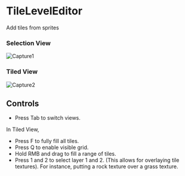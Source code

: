 # TileLevelEditor
Add tiles from sprites 

### Selection View

![Capture1](https://user-images.githubusercontent.com/46773404/124513174-0e01e880-dd8f-11eb-8a2a-f4b632235d8d.JPG)

### Tiled View

![Capture2](https://user-images.githubusercontent.com/46773404/124513188-13f7c980-dd8f-11eb-8626-2eae849a5860.JPG)

## Controls

- Press Tab to switch views.

In Tiled View,

- Press F to fully fill all tiles.
- Press Q to enable visible grid.
- Hold RMB and drag to fill a range of tiles.
- Press 1 and 2 to select layer 1 and 2. (This allows for overlaying tile textures). For instance, putting a rock texture over a grass texture.

